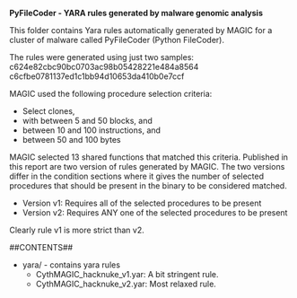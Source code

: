 **PyFileCoder - YARA rules generated by malware genomic analysis**

This folder contains Yara rules automatically generated by MAGIC for a cluster of malware called PyFileCoder (Python FileCoder).

The rules were generated using just two samples:
    c624e82cbc90bc0703ac98b05428221e484a8564
    c6cfbe0781137ed1c1bb94d10653da410b0e7ccf


MAGIC used the following procedure selection criteria:

   - Select clones,
   - with between 5 and 50 blocks, and
   - between 10 and 100 instructions, and
   - between 50 and 100 bytes

MAGIC selected 13 shared functions that matched this criteria. Published in this report are two version of rules generated by MAGIC. The two versions differ in the condition sections where it gives the number of selected procedures that should be present in the binary to be considered matched.

   - Version v1: Requires all of the selected procedures to be present
   - Version v2: Requires ANY one of the selected procedures to be present

Clearly rule v1 is more strict than v2.

##CONTENTS##

* yara/ - contains yara rules
   - CythMAGIC_hacknuke_v1.yar: A bit stringent rule. 
   - CythMAGIC_hacknuke_v2.yar: Most relaxed rule.
   


